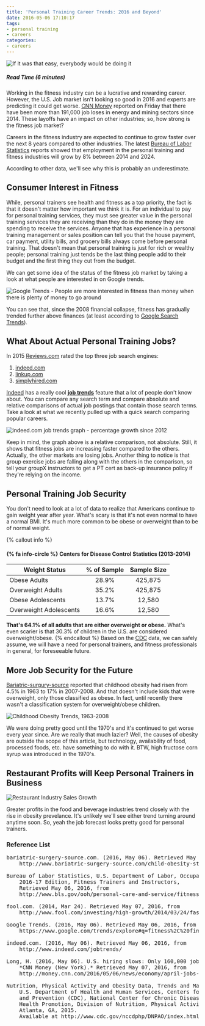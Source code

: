 ```yaml
---
title: 'Personal Training Career Trends: 2016 and Beyond'
date: 2016-05-06 17:10:17
tags:
- personal training
- careers
categories:
- careers
---
```

![If it was that easy, everybody would be doing it](https://googledrive.com/host/0B_wpLFZ54MdKR3BNSHBHYlAwMHM/get-a-job1.jpg)
##### Read Time (6 minutes)
Working in the fitness industry can be a lucrative and rewarding career.  However, the U.S. Job market isn't looking so good in 2016 and experts are predicting it could get worse. [CNN Money][CNN] reported on Friday that there have been more than 191,000 job loses in energy and mining sectors since 2014. These layoffs have an impact on other industries; so, how strong is the fitness job market?

Careers in the fitness industry are expected to continue to grow faster over the next 8 years compared to other industries. The latest [Bureau of Labor Statistics][BLS] reports showed that employment in the personal training and fitness industries will grow by 8% between 2014 and 2024.

According to other data, we'll see why this is probably an underestimate.

## Consumer Interest in Fitness

While, personal trainers see health and fitness as a top priority, the fact is that it doesn't matter how important we think it is. For an individual to pay for personal training services, they must see greater value in the personal training services they are receiving than they do in the money they are spending to receive the services. Anyone that has experience in a personal training management or sales position can tell you that the house payment, car payment, utility bills, and grocery bills always come before personal training. That doesn't mean that personal training is just for rich or wealthy people; personal training just tends be the last thing people add to their budget and the first thing they cut from the budget.

We can get some idea of the status of the fitness job market by taking a look at what people are interested in on Google trends.  

![Google Trends - People are more interested in fitness than money when there is plenty of money to go around](https://googledrive.com/host/0B_wpLFZ54MdKR3BNSHBHYlAwMHM/google-trends-1.jpg)

You can see that, since the 2008 financial collapse, fitness has gradually trended further above finances (at least according to [Google Search Trends][goog]).

## What About Actual Personal Training Jobs?

In 2015 [Reviews.com][reviews] rated the top three job search engines:
1. [indeed.com][indeed]
2. [linkup.com][LU]
3. [simplyhired.com][SH]

[Indeed][indeed] has a really cool **[job trends][indeed]** feature that a lot of people don't know about. You can compare any search term and compare absolute and relative comparisons of actual job postings that contain those search terms.  Take a look at what we recently pulled up with a quick search comparing popular careers.

<!--more-->

![indeed.com job trends graph - percentage growth since 2012](https://googledrive.com/host/0B_wpLFZ54MdKR3BNSHBHYlAwMHM/pt-job-trend-graph.jpg)

Keep in mind, the graph above is a relative comparison, not absolute.  Still, it shows that fitness jobs are increasing faster compared to the others.  Actually, the other markets are losing jobs.  Another thing to notice is that group exercise jobs are falling along with the others in the comparison, so tell your groupX instructors to get a PT cert as back-up insurance policy if they're relying on the income.  

## Personal Training Job Security

You don't need to look at a lot of data to realize that Americans continue to gain weight year after year. What's scary is that it's not even normal to have a normal BMI.  It's much more common to be obese or overweight than to be of normal weight.

{% callout info %}
#### {% fa info-circle %} Centers for Disease Control Statistics (2013-2014)
| Weight Status | % of Sample | Sample Size |
| ------------- | :---------: | :---------: |
| Obese Adults  | 28.9% | 425,875 |
| Overweight Adults | 35.2% | 425,875 |
| Obese Adolescents | 13.7% | 12,580 |
| Overweight Adolescents | 16.6% | 12,580 |
**That's 64.1% of all adults that are either overweight or obese.** What's even scarier is that 30.3% of children in the U.S. are considered overweight/obese.
{% endcallout %}
Based on the [CDC][CDC] data, we can safely assume, we will have a need for personal trainers, and fitness professionals in general, for foreseeable future.

## More Job Security for the Future

[Bariatric-surgury-source][bar] reported that childhood obesity had risen from 4.5% in 1963 to 17% in 2007-2008. And that doesn't include kids that were overweight, only those classified as obese. In fact, until recently there wasn't a classification system for overweight/obese children. 

![Childhood Obesity Trends, 1963-2008](https://googledrive.com/host/0B_wpLFZ54MdKR3BNSHBHYlAwMHM/child-obesity1.gif)

We were doing pretty good until the 1970's and it's continued to get worse every year since. Are we really that much lazier? Well, the causes of obesity are outside the scope of this article, but technology, availability of food, processed foods, etc. have something to do with it. BTW, high fructose corn syrup was introduced in the 1970's.

## Restaurant Profits will Keep Personal Trainers in Business

![Restaurant Industry Sales Growth](https://googledrive.com/host/0B_wpLFZ54MdKR3BNSHBHYlAwMHM/restaurant-industry-trend1.jpg)

Greater profits in the food and beverage industries trend closely with the rise in obesity prevelance. It's unlikely we'll see either trend turning around anytime soon. So, yeah the job forecast looks pretty good for personal trainers. 

### Reference List
<pre>
bariatric-surgery-source.com. (2016, May 06). Retrieved May 07, 2016, from 
    http://www.bariatric-surgery-source.com/child-obesity-statistics.html

Bureau of Labor Statistics, U.S. Department of Labor, Occupational Outlook Handbook, 
    2016-17 Edition, Fitness Trainers and Instructors, 
    Retrieved May 06, 2016, from
    http://www.bls.gov/ooh/personal-care-and-service/fitness-trainers-and-instructors.htm

fool.com. (2014, Mar 24). Retrieved May 07, 2016, from
    http://www.fool.com/investing/high-growth/2014/03/24/fast-casual-continues-to-dominate-restaurant-growt.aspx

Google Trends. (2016, May 06). Retrieved May 06, 2016, from
    https://www.google.com/trends/explore#q=fitness%2C%20financial%2C%20economy&cmpt=q&tz=Etc%2FGMT%2B5 

indeed.com. (2016, May 06). Retrieved May 06, 2016, from 
    http://www.indeed.com/jobtrends/

Long, H. (2016, May 06). U.S. hiring slows: Only 160,000 jobs added in April
    *CNN Money (New York).* Retrieved May 07, 2016, from
    http://money.cnn.com/2016/05/06/news/economy/april-jobs-report/

Nutrition, Physical Activity and Obesity Data, Trends and Maps web site. 
    U.S. Department of Health and Human Services, Centers for Disease Control 
    and Prevention (CDC), National Center for Chronic Disease Prevention and 
    Health Promotion, Division of Nutrition, Physical Activity and Obesity, 
    Atlanta, GA, 2015. 
    Available at http://www.cdc.gov/nccdphp/DNPAO/index.html.
</pre>

[goog]: https://www.google.com/trends/explore#q=fitness%2C%20financial%2C%20economy&cmpt=q&tz=Etc%2FGMT%2B5

[BLS]: http://www.bls.gov/ooh/personal-care-and-service/fitness-trainers-and-instructors.htm#tab-6 "Bureau of Labor Statistics"

[CDC]: https://nccd.cdc.gov/NPAO_DTM/LocationSummary.aspx?statecode=94 "Centers for Disease Control and Prevention"

[CNN]: http://money.cnn.com/2016/05/06/news/economy/april-jobs-report/ "CNN Money"

[reviews]: http://www.reviews.com/job-sites/job-search-engines/

[indeed]: http://www.indeed.com/jobtrends/ 

[bar]: http://www.bariatric-surgery-source.com/child-obesity-statistics.html

[SH]: http://simplyhired.com/

[LU]: http://linkup.com/
